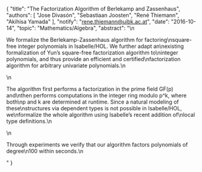 {
    "title": "The Factorization Algorithm of Berlekamp and Zassenhaus",
    "authors": [
        "Jose Divasón",
        "Sebastiaan Joosten",
        "René Thiemann",
        "Akihisa Yamada"
    ],
    "notify": "rene.thiemann@uibk.ac.at",
    "date": "2016-10-14",
    "topic": "Mathematics/Algebra",
    "abstract": "\n<p>We formalize the Berlekamp-Zassenhaus algorithm for factoring\nsquare-free integer polynomials in Isabelle/HOL. We further adapt an\nexisting formalization of Yun’s square-free factorization algorithm to\ninteger polynomials, and thus provide an efficient and certified\nfactorization algorithm for arbitrary univariate polynomials.\n</p>\n<p>The algorithm first performs a factorization in the prime field GF(p) and\nthen performs computations in the integer ring modulo p^k, where both\np and k are determined at runtime. Since a natural modeling of these\nstructures via dependent types is not possible in Isabelle/HOL, we\nformalize the whole algorithm using Isabelle’s recent addition of\nlocal type definitions.\n</p>\n<p>Through experiments we verify that our algorithm factors polynomials of degree\n100 within seconds.\n</p>"
}